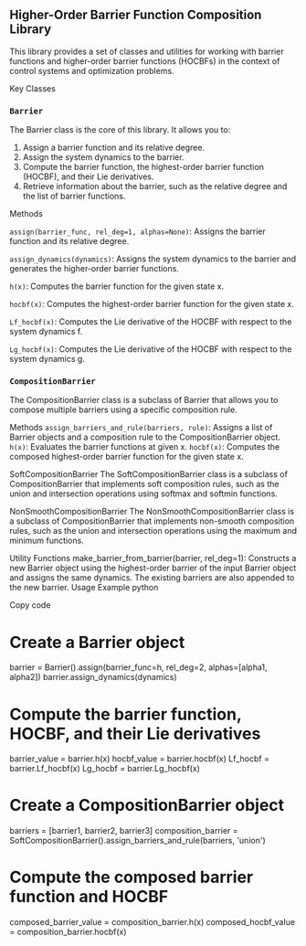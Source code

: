 ## Higher-Order Barrier Function Composition Library

This library provides a set of classes and utilities for working with barrier functions and higher-order barrier functions (HOCBFs) in the context of control systems and optimization problems.


Key Classes
### `Barrier`
The Barrier class is the core of this library. It allows you to:

1. Assign a barrier function and its relative degree.
2. Assign the system dynamics to the barrier.
3. Compute the barrier function, the highest-order barrier function (HOCBF), and their Lie derivatives.
4. Retrieve information about the barrier, such as the relative degree and the list of barrier functions.

Methods

`assign(barrier_func, rel_deg=1, alphas=None)`: Assigns the barrier function and its relative degree.

`assign_dynamics(dynamics)`: Assigns the system dynamics to the barrier and generates the higher-order barrier functions.

`h(x)`: Computes the barrier function for the given state x.

`hocbf(x)`: Computes the highest-order barrier function for the given state x.

`Lf_hocbf(x)`: Computes the Lie derivative of the HOCBF with respect to the system dynamics f.

`Lg_hocbf(x)`: Computes the Lie derivative of the HOCBF with respect to the system dynamics g.

### `CompositionBarrier`

The CompositionBarrier class is a subclass of Barrier that allows you to compose multiple barriers using a specific composition rule.

Methods
`assign_barriers_and_rule(barriers, rule)`: Assigns a list of Barrier objects and a composition rule to the CompositionBarrier object.
`h(x)`: Evaluates the barrier functions at given x.
`hocbf(x)`: Computes the composed highest-order barrier function for the given state x.

SoftCompositionBarrier
The SoftCompositionBarrier class is a subclass of CompositionBarrier that implements soft composition rules, such as the union and intersection operations using softmax and softmin functions.

NonSmoothCompositionBarrier
The NonSmoothCompositionBarrier class is a subclass of CompositionBarrier that implements non-smooth composition rules, such as the union and intersection operations using the maximum and minimum functions.

Utility Functions
make_barrier_from_barrier(barrier, rel_deg=1): Constructs a new Barrier object using the highest-order barrier of the input Barrier object and assigns the same dynamics. The existing barriers are also appended to the new barrier.
Usage Example
python


Copy code
# Create a Barrier object
barrier = Barrier().assign(barrier_func=h, rel_deg=2, alphas=[alpha1, alpha2])
barrier.assign_dynamics(dynamics)

# Compute the barrier function, HOCBF, and their Lie derivatives
barrier_value = barrier.h(x)
hocbf_value = barrier.hocbf(x)
Lf_hocbf = barrier.Lf_hocbf(x)
Lg_hocbf = barrier.Lg_hocbf(x)

# Create a CompositionBarrier object
barriers = [barrier1, barrier2, barrier3]
composition_barrier = SoftCompositionBarrier().assign_barriers_and_rule(barriers, 'union')

# Compute the composed barrier function and HOCBF
composed_barrier_value = composition_barrier.h(x)
composed_hocbf_value = composition_barrier.hocbf(x)
